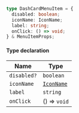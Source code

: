 ```ts
type DashCardMenuItem = {
  disabled: boolean;
  iconName: IconName;
  label: string;
  onClick: () => void;
} & MenuItemProps;
```

#### Type declaration

| Name        | Type                      |
| ----------- | ------------------------- |
| `disabled?` | `boolean`                 |
| `iconName`  | [`IconName`](IconName.md) |
| `label`     | `string`                  |
| `onClick`   | () => `void`              |
